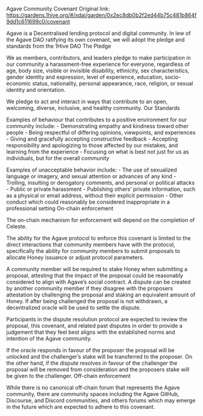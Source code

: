 Agave Community Covenant
Original link: https://gardens.1hive.org/#/xdai/garden/0x2ec8db0b2f2ed44b75c481b864f9dd1c611699c0/covenant

Agave is a Decentralised lending protocol and digital community. In lew of the Agave DAO ratifying its own covenant, we will adopt the pledge and standards from the 1Hive DAO
The Pledge

We as members, contributors, and leaders pledge to make participation in our community a harassment-free experience for everyone, regardless of age, body size, visible or invisible disability, ethnicity, sex characteristics, gender identity and expression, level of experience, education, socio-economic status, nationality, personal appearance, race, religion, or sexual identity and orientation.

We pledge to act and interact in ways that contribute to an open, welcoming, diverse, inclusive, and healthy community.
Our Standards

Examples of behaviour that contributes to a positive environment for our community include: - Demonstrating empathy and kindness toward other people - Being respectful of differing opinions, viewpoints, and experiences - Giving and gracefully accepting constructive feedback - Accepting responsibility and apologizing to those affected by our mistakes, and learning from the experience - Focusing on what is best not just for us as individuals, but for the overall community

Examples of unacceptable behavior include: - The use of sexualized language or imagery, and sexual attention or advances of any kind - Trolling, insulting or derogatory comments, and personal or political attacks - Public or private harassment - Publishing others’ private information, such as a physical or email address, without their explicit permission - Other conduct which could reasonably be considered inappropriate in a professional setting
On-chain enforcement

The on-chain mechanism for enforcement will depend on the completion of Celeste.

The ability for the Agave protocol to enforce this covenant is limited to the direct interactions that community members have with the protocol, specifically the ability for community members to submit proposals to allocate Honey issuance or adjust protocol parameters.

A community member will be required to stake Honey when submitting a proposal, attesting that the impact of the proposal could be reasonably considered to align with Agave’s social contract. A dispute can be created by another community member if they disagree with the proposers attestation by challenging the proposal and staking an equivalent amount of Honey. If after being challenged the proposal is not withdrawn, a decentralized oracle will be used to settle the dispute.

Participants in the dispute resolution protocol are expected to review the proposal, this covenant, and related past disputes in order to provide a judgement that they feel best aligns with the established norms and intention of the Agave community.

If the oracle responds in favour of the proposer the proposal will be unlocked and the challenger’s stake will be transferred to the proposer. On the other hand, if the dispute resolves in favour of the challenger the proposal will be removed from consideration and the proposers stake will be given to the challenger.
Off-chain enforcement

While there is no canonical off-chain forum that represents the Agave community, there are community spaces including the Agave GitHub, Discourse, and Discord communities, and others forums which may emerge in the future which are expected to adhere to this covenant.
